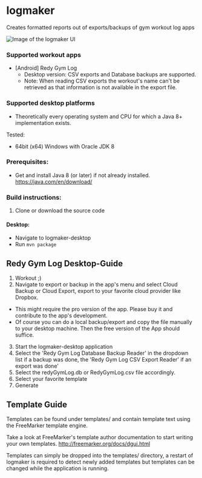 # logmaker
Creates formatted reports out of exports/backups of gym workout log apps

![Image of the logmaker UI](https://picload.org/image/rawpccap/logmaker.png)

### Supported workout apps
* [Android] Redy Gym Log
  * Desktop version: CSV exports and Database backups are supported.
  * Note: When reading CSV exports the workout's name can't be retrieved as that information is not available in the export file.

### Supported desktop platforms
* Theoretically every operating system and CPU for which a Java 8+ implementation exists.

Tested:
* 64bit (x64) Windows with Oracle JDK 8

### Prerequisites:
* Get and install Java 8 (or later) if not already installed. https://java.com/en/download/

### Build instructions:
1. Clone or download the source code

#### Desktop:
* Navigate to logmaker-desktop
* Run ```mvn package```


## Redy Gym Log Desktop-Guide
1. Workout ;)
2. Navigate to export or backup in the app's menu and select Cloud Backup or Cloud Export, export to your favorite cloud provider like Dropbox.
  * This might require the pro version of the app. Please buy it and contribute to the app's development.
  * Of course you can do a local backup/export and copy the file manually to your desktop machine. Then the free version of the App should suffice.
3. Start the logmaker-desktop application
4. Select the 'Redy Gym Log Database Backup Reader' in the dropdown list if a backup was done, the 'Redy Gym Log CSV Export Reader' if an export was done'
5. Select the redyGymLog.db or RedyGymLog.csv file accordingly.
6. Select your favorite template
7. Generate

## Template Guide
Templates can be found under templates/ and contain template text using the FreeMarker template engine.

Take a look at FreeMarker's template author documentation to start writing your own templates. http://freemarker.org/docs/dgui.html

Templates can simply be dropped into the templates/ directory, a restart of logmaker is required to detect newly added templates but templates can be changed while the application is running.

